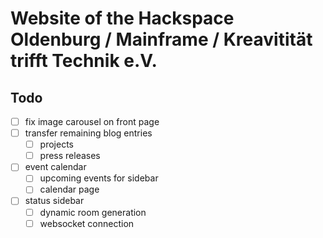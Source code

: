 # Website of the Hackspace Oldenburg / Mainframe / Kreavitität trifft Technik e.V.

## Todo
- [ ] fix image carousel on front page
- [ ] transfer remaining blog entries
  - [ ] projects
  - [ ] press releases
- [ ] event calendar
  - [ ] upcoming events for sidebar
  - [ ] calendar page
- [ ] status sidebar
  - [ ] dynamic room generation
  - [ ] websocket connection
